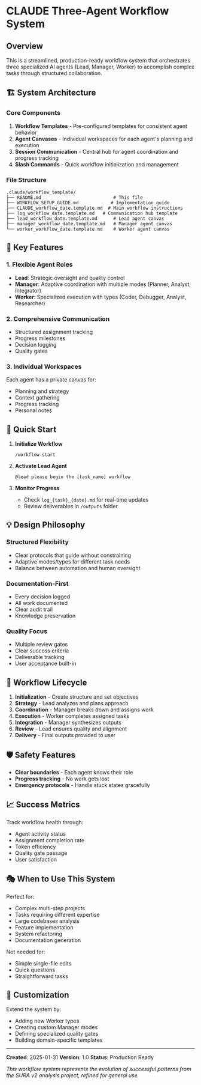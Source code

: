 # CLAUDE Three-Agent Workflow System

## Overview

This is a streamlined, production-ready workflow system that orchestrates three specialized AI agents (Lead, Manager, Worker) to accomplish complex tasks through structured collaboration.

## 🏗️ System Architecture

### Core Components

1. **Workflow Templates** - Pre-configured templates for consistent agent behavior
2. **Agent Canvases** - Individual workspaces for each agent's planning and execution
3. **Session Communication** - Central hub for agent coordination and progress tracking
4. **Slash Commands** - Quick workflow initialization and management

### File Structure
```
.claude/workflow_template/
├── README.md                           # This file
├── WORKFLOW_SETUP_GUIDE.md            # Implementation guide
├── CLAUDE_workflow_date.template.md  # Main workflow instructions
├── log_workflow_date.template.md   # Communication hub template
├── lead_workflow_date.template.md      # Lead agent canvas
├── manager_workflow_date.template.md   # Manager agent canvas
└── worker_workflow_date.template.md    # Worker agent canvas
```

## 🎯 Key Features

### 1. **Flexible Agent Roles**
- **Lead**: Strategic oversight and quality control
- **Manager**: Adaptive coordination with multiple modes (Planner, Analyst, Integrator)
- **Worker**: Specialized execution with types (Coder, Debugger, Analyst, Researcher)

### 2. **Comprehensive Communication**
- Structured assignment tracking
- Progress milestones
- Decision logging
- Quality gates

### 3. **Individual Workspaces**
Each agent has a private canvas for:
- Planning and strategy
- Context gathering
- Progress tracking
- Personal notes

## 🚀 Quick Start

1. **Initialize Workflow**
   ```
   /workflow-start
   ```

2. **Activate Lead Agent**
   ```
   @lead please begin the [task_name] workflow
   ```

3. **Monitor Progress**
   - Check `log_{task}_{date}.md` for real-time updates
   - Review deliverables in `/outputs` folder

## 💡 Design Philosophy

### Structured Flexibility
- Clear protocols that guide without constraining
- Adaptive modes/types for different task needs
- Balance between automation and human oversight

### Documentation-First
- Every decision logged
- All work documented
- Clear audit trail
- Knowledge preservation

### Quality Focus
- Multiple review gates
- Clear success criteria
- Deliverable tracking
- User acceptance built-in

## 🔄 Workflow Lifecycle

1. **Initialization** - Create structure and set objectives
2. **Strategy** - Lead analyzes and plans approach
3. **Coordination** - Manager breaks down and assigns work
4. **Execution** - Worker completes assigned tasks
5. **Integration** - Manager synthesizes outputs
6. **Review** - Lead ensures quality and alignment
7. **Delivery** - Final outputs provided to user

## 🛡️ Safety Features

- **Clear boundaries** - Each agent knows their role
- **Progress tracking** - No work gets lost
- **Emergency protocols** - Handle stuck states gracefully

## 📈 Success Metrics

Track workflow health through:
- Agent activity status
- Assignment completion rate
- Token efficiency
- Quality gate passage
- User satisfaction

## 🎭 When to Use This System

Perfect for:
- Complex multi-step projects
- Tasks requiring different expertise
- Large codebases analysis
- Feature implementation
- System refactoring
- Documentation generation

Not needed for:
- Simple single-file edits
- Quick questions
- Straightforward tasks

## 🔧 Customization

Extend the system by:
- Adding new Worker types
- Creating custom Manager modes
- Defining specialized quality gates
- Building domain-specific templates

---

**Created**: 2025-01-31
**Version**: 1.0
**Status**: Production Ready

*This workflow system represents the evolution of successful patterns from the SURA v2 analysis project, refined for general use.*
